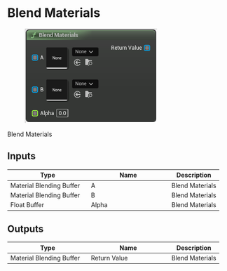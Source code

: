 # Blend Materials

<div align="left" data-full-width="false">

<figure><img src="Blend_Materials.png" alt=""><figcaption></figcaption></figure>

</div>

Blend Materials

## Inputs

<table>
<thead><tr><th width="170">Type</th><th width="170">Name</th><th>Description</th></tr></thead>
<tbody>
<tr><td>Material Blending Buffer</td><td>A</td><td>Blend Materials</td></tr>
<tr><td>Material Blending Buffer</td><td>B</td><td>Blend Materials</td></tr>
<tr><td>Float Buffer</td><td>Alpha</td><td>Blend Materials</td></tr>
</tbody>
</table>

## Outputs

<table>
<thead><tr><th width="170">Type</th><th width="170">Name</th><th>Description</th></tr></thead>
<tbody>
<tr><td>Material Blending Buffer</td><td>Return Value</td><td>Blend Materials</td></tr>
</tbody>
</table>